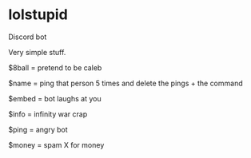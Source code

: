 # lolstupid
Discord bot

Very simple stuff. 

$8ball = pretend to be caleb

$name = ping that person 5 times and delete the pings + the command

$embed = bot laughs at you

$info = infinity war crap

$ping = angry bot

$money = spam X for money
